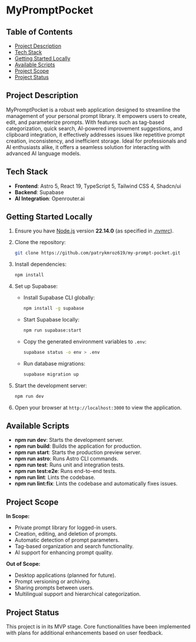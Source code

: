 # MyPromptPocket

## Table of Contents

- [Project Description](#project-description)
- [Tech Stack](#tech-stack)
- [Getting Started Locally](#getting-started-locally)
- [Available Scripts](#available-scripts)
- [Project Scope](#project-scope)
- [Project Status](#project-status)

## Project Description

MyPromptPocket is a robust web application designed to streamline the management of your personal prompt library. It empowers users to create, edit, and parameterize prompts. With features such as tag-based categorization, quick search, AI-powered improvement suggestions, and clipboard integration, it effectively addresses issues like repetitive prompt creation, inconsistency, and inefficient storage. Ideal for professionals and AI enthusiasts alike, it offers a seamless solution for interacting with advanced AI language models.

## Tech Stack

- **Frontend**: Astro 5, React 19, TypeScript 5, Tailwind CSS 4, Shadcn/ui
- **Backend**: Supabase
- **AI Integration**: Openrouter.ai

## Getting Started Locally

1. Ensure you have [Node.js](https://nodejs.org/en/) version **22.14.0** (as specified in [.nvmrc](.nvmrc)).
2. Clone the repository:

   ```bash
   git clone https://github.com/patrykmroz619/my-prompt-pocket.git
   ```

3. Install dependencies:

   ```bash
   npm install
   ```

4. Set up Supabase:

   - Install Supabase CLI globally:

     ```bash
     npm install -g supabase
     ```

   - Start Supabase locally:

     ```bash
     npm run supabase:start
     ```

   - Copy the generated environment variables to `.env`:

     ```bash
     supabase status -o env > .env
     ```

   - Run database migrations:

     ```bash
     supabase migration up
     ```

5. Start the development server:

   ```bash
   npm run dev
   ```

6. Open your browser at `http://localhost:3000` to view the application.

## Available Scripts

- **npm run dev**: Starts the development server.
- **npm run build**: Builds the application for production.
- **npm run start**: Starts the production preview server.
- **npm run astro**: Runs Astro CLI commands.
- **npm run test**: Runs unit and integration tests.
- **npm run test:e2e**: Runs end-to-end tests.
- **npm run lint**: Lints the codebase.
- **npm run lint:fix**: Lints the codebase and automatically fixes issues.

## Project Scope

**In Scope:**

- Private prompt library for logged-in users.
- Creation, editing, and deletion of prompts.
- Automatic detection of prompt parameters.
- Tag-based organization and search functionality.
- AI support for enhancing prompt quality.

**Out of Scope:**

- Desktop applications (planned for future).
- Prompt versioning or archiving.
- Sharing prompts between users.
- Multilingual support and hierarchical categorization.

## Project Status

This project is in its MVP stage. Core functionalities have been implemented with plans for additional enhancements based on user feedback.
